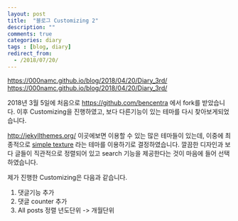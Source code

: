 ```yaml
---
layout: post
title:  "블로그 Customizing 2"
description: ""
comments: true
categories: diary
tags : [blog, diary]
redirect_from:
  - /2018/07/20/
---
```


https://000namc.github.io/blog/2018/04/20/Diary_3rd/
https://000namc.github.io/blog/2018/04/20/Diary_3rd/

2018년 3월 5일에 처음으로 https://github.com/bencentra 에서 fork를 받았습니다. 이후 Customizing을 진행하였고, 보다 다른기능이 있는 테마를 다시 찾아보게되었습니다.

http://jekyllthemes.org/ 이곳에보면 이용할 수 있는 많은 테마들이 있는데, 이중에 최종적으로 [simple texture](https://github.com/yizeng/jekyll-theme-simple-texture) 라는 테마를 이용하기로 결정하였습니다. 깔끔한 디자인과 보다 글들이 직관적으로 정렬되어 있고 search 기능을 제공한다는 것이 마음에 들어 선택하였습니다.

제가 진행한 Customizing은 다음과 같습니다.

1. 댓글기능 추가
2. 댓글 counter 추가
3. All posts 정렬 년도단위 -> 개월단위

